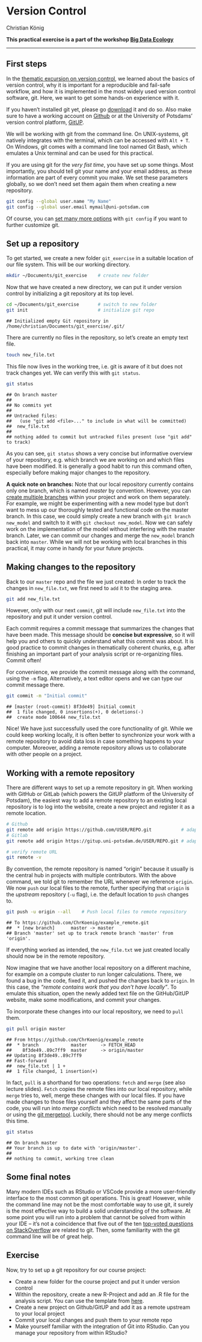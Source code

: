 Version Control
================
Christian König

**This practical exercise is a part of the workshop [Big Data
Ecology](https://github.com/ChrKoenig/Big_Data_Ecology)**

------------------------------------------------------------------------

## First steps

In the [thematic excursion on version
control](https://github.com/ChrKoenig/Big_Data_Ecology/blob/main/lectures/version_control.pdf),
we learned about the basics of version control, why it is important for
a reproducible and fail-safe workflow, and how it is implemented in the
most widely used version control software, git. Here, we want to get
some hands-on experience with it.

If you haven’t installed git yet, please go
[download](https://git-scm.com/downloads) it and do so. Also make sure
to have a working account on [Github](https://github.com) or at the
University of Potsdams’ version control platform,
[GitUP](https://gitup.uni-potsdam.de/).

We will be working with git from the command line. On UNIX-systems, git
natively integrates with the terminal, which can be accessed with
`Alt + T`. On Windows, git comes with a command line tool named Git
Bash, which emulates a Unix terminal and can be used for this practical.

If you are using git for the *very fist time*, you have set up some
things. Most importantly, you should tell git your name and your email
address, as these information are part of every commit you make. We set
these parameters globally, so we don’t need set them again them when
creating a new repository.

``` bash
git config --global user.name "My Name"
git config --global user.email mymail@uni-potsdam.com
```

Of course, you can [set many more
options](https://git-scm.com/book/en/v2/Customizing-Git-Git-Configuration)
with `git config` if you want to further customize git.

## Set up a repository

To get started, we create a new folder `git_exercise` in a suitable
location of our file system. This will be our working directory.

``` bash
mkdir ~/Documents/git_exercise    # create new folder
```

Now that we have created a new directory, we can put it under version
control by initializing a git repository at its top level.

``` bash
cd ~/Documents/git_exercise       # switch to new folder
git init                          # initialize git repo
```

    ## Initialized empty Git repository in /home/christian/Documents/git_exercise/.git/

There are currently no files in the repository, so let’s create an empty
text file.

``` bash
touch new_file.txt
```

This file now lives in the working tree, i.e. git is aware of it but
does not track changes yet. We can verify this with `git status`.

``` bash
git status
```

    ## On branch master
    ## 
    ## No commits yet
    ## 
    ## Untracked files:
    ##   (use "git add <file>..." to include in what will be committed)
    ##  new_file.txt
    ## 
    ## nothing added to commit but untracked files present (use "git add" to track)

As you can see, `git status` shows a very concise but informative
overview of your repository, e.g. which branch we are working on and
which files have been modified. It is generally a good habit to run this
command often, especially before making major changes to the repository.

**A quick note on branches:** Note that our local repository currently
contains only one branch, which is named *master* by convention.
However, you can [create multiple
branches](https://git-scm.com/book/en/v2/Git-Branching-Basic-Branching-and-Merging)
within your project and work on them separately. For example, we might
be experimenting with a new model type but don’t want to mess up our
thoroughly tested and functional code on the master branch. In this
case, we could simply create a new branch with `git branch new_model`
and switch to it with `git checkout new_model`. Now we can safely work
on the implementation of the model without interfering with the master
branch. Later, we can commit our changes and merge the `new_model`
branch back into `master`. While we will not be working with local
branches in this practical, it may come in handy for your future
projects.

## Making changes to the repository

Back to our `master` repo and the file we just created: In order to
track the changes in `new_file.txt`, we first need to `add` it to the
staging area.

``` bash
git add new_file.txt
```

However, only with our next `commit`, git will include `new_file.txt`
into the repository and put it under version control.

Each commit requires a commit message that summarizes the changes that
have been made. This message should be **concise but expressive**, so it
will help you and others to quickly understand what this commit was
about. It is good practice to commit changes in thematically coherent
chunks, e.g. after finishing an important part of your analysis script
or re-organizing files. Commit often!

For convenience, we provide the commit message along with the command,
using the `-m` flag. Alternatively, a text editor opens and we can type
our commit message there.

``` bash
git commit -m "Initial commit"
```

    ## [master (root-commit) 8f3de49] Initial commit
    ##  1 file changed, 0 insertions(+), 0 deletions(-)
    ##  create mode 100644 new_file.txt

Nice! We have just successfully used the core functionality of git.
While we could keep working locally, it is often better to synchronize
your work with a remote repository to avoid data loss in case something
happens to your computer. Moreover, adding a remote repository allows us
to collaborate with other people on a project.

## Working with a remote repository

There are different ways to set up a remote repository in git. When
working with GitHub or GitLab (which powers the GitUP platform of the
University of Potsdam), the easiest way to add a remote repository to an
existing local repository is to log into the website, create a new
project and register it as a remote location.

``` bash
# Github
git remote add origin https://github.com/USER/REPO.git           # adapt to your user and repo name
# Gitlab
git remote add origin https://gitup.uni-potsdam.de/USER/REPO.git # adapt to your user and repo name

# verify remote URL
git remote -v
```

By convention, the remote repository is named “origin” because it
usually is the central hub in projects with multiple contributors. With
the above command, we told git to remember the URL whenever we reference
`origin`. We now `push` our local files to the remote, further
specifying that `origin` is the *upstream* repository (`-u` flag),
i.e. the default location to `push` changes to.

``` bash
git push -u origin --all    # Push local files to remote repository
```

    ## To https://github.com/ChrKoenig/example_remote.git
    ##  * [new branch]      master -> master
    ## Branch 'master' set up to track remote branch 'master' from 'origin'.

If everything worked as intended, the `new_file.txt` we just created
locally should now be in the remote repository.

Now imagine that we have another local repository on a different
machine, for example on a compute cluster to run longer calculations.
There, we found a bug in the code, fixed it, and pushed the changes back
to `origin`. In this case, the *“remote contains work that you don’t
have locally”*. To emulate this situation, open the newly added text
file on the GitHub/GitUP website, make some modifications, and commit
your changes.

To incorporate these changes into our local repository, we need to
`pull` them.

``` bash
git pull origin master
```

    ## From https://github.com/ChrKoenig/example_remote
    ##  * branch            master     -> FETCH_HEAD
    ##    8f3de49..89c7ff9  master     -> origin/master
    ## Updating 8f3de49..89c7ff9
    ## Fast-forward
    ##  new_file.txt | 1 +
    ##  1 file changed, 1 insertion(+)

In fact, `pull` is a shorthand for two operations: `fetch` and `merge`
(see also lecture slides). `Fetch` copies the remote files into our
local repository, while `merge` tries to, well, merge these changes with
our local files. If you have made changes to those files yourself and
they affect the same parts of the code, you will run into *merge
conflicts* which need to be resolved manually or using the [git
mergetool](https://git-scm.com/docs/git-mergetool). Luckily, there
should not be any merge conflicts this time.

``` bash
git status
```

    ## On branch master
    ## Your branch is up to date with 'origin/master'.
    ## 
    ## nothing to commit, working tree clean

## Some final notes

Many modern IDEs such as RStudio or VSCode provide a more user-friendly
interface to the most common git operations. This is great! However,
while the command line may not be the most comfortable way to use git,
it surely is the most effective way to build a solid understanding of
the software. At some point you will run into a problem that cannot be
solved from within your IDE – it’s not a coincidence that five out of
the ten [top-voted questions on
StackOverflow](https://stackoverflow.com/questions?sort=MostVotes&edited=true)
are related to git. Then, some familiarity with the git command line
will be of great help.

## Exercise

Now, try to set up a git repository for our course project:

-   Create a new folder for the course project and put it under version
    control
-   Within the repository, create a new R-Project and add an .R file for the analysis script.
    You can use the template from
    [here](https://github.com/ChrKoenig/Big_Data_Ecology/blob/main/project/course_project.R).
-   Create a new project on Github/GitUP and add it as a remote upstream
    to your local project
-   Commit your local changes and push them to your remote repo
-   Make yourself familiar with the integration of Git into RStudio. Can
    you manage your repository from within RStudio?
